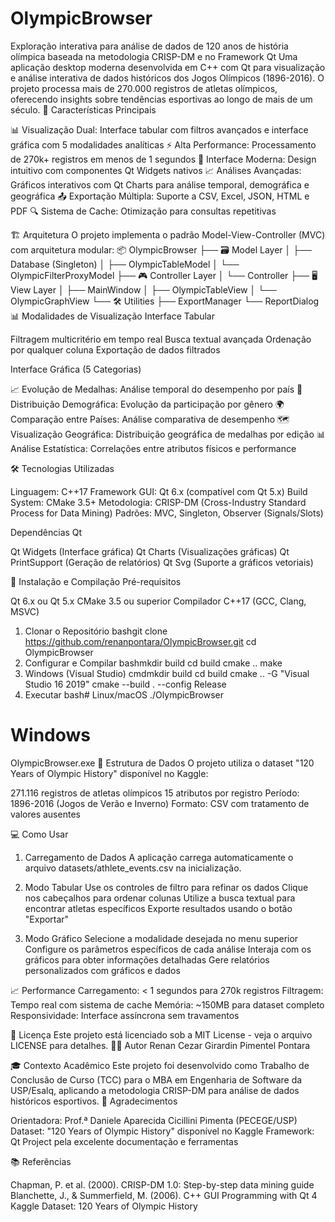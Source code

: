 # OlympicBrowser
Exploração interativa para análise de dados de 120 anos de história olímpica baseada na metodologia CRISP-DM e no Framework Qt
Uma aplicação desktop moderna desenvolvida em C++ com Qt para visualização e análise interativa de dados históricos dos Jogos Olímpicos (1896-2016). O projeto processa mais de 270.000 registros de atletas olímpicos, oferecendo insights sobre tendências esportivas ao longo de mais de um século.
🎯 Características Principais

📊 Visualização Dual: Interface tabular com filtros avançados e interface gráfica com 5 modalidades analíticas
⚡ Alta Performance: Processamento de 270k+ registros em menos de 1 segundos
🎨 Interface Moderna: Design intuitivo com componentes Qt Widgets nativos
📈 Análises Avançadas: Gráficos interativos com Qt Charts para análise temporal, demográfica e geográfica
📤 Exportação Múltipla: Suporte a CSV, Excel, JSON, HTML e PDF
🔍 Sistema de Cache: Otimização para consultas repetitivas

🏗️ Arquitetura
O projeto implementa o padrão Model-View-Controller (MVC) com arquitetura modular:
📦 OlympicBrowser
├── 🗃️ Model Layer
│   ├── Database (Singleton)
│   ├── OlympicTableModel
│   └── OlympicFilterProxyModel
├── 🎮 Controller Layer
│   └── Controller
├── 🖥️ View Layer
│   ├── MainWindow
│   ├── OlympicTableView
│   └── OlympicGraphView
└── 🛠️ Utilities
    ├── ExportManager
    └── ReportDialog
📊 Modalidades de Visualização
Interface Tabular

Filtragem multicritério em tempo real
Busca textual avançada
Ordenação por qualquer coluna
Exportação de dados filtrados

Interface Gráfica (5 Categorias)

📈 Evolução de Medalhas: Análise temporal do desempenho por país
👥 Distribuição Demográfica: Evolução da participação por gênero
🌍 Comparação entre Países: Análise comparativa de desempenho
🗺️ Visualização Geográfica: Distribuição geográfica de medalhas por edição
📊 Análise Estatística: Correlações entre atributos físicos e performance

🛠️ Tecnologias Utilizadas

Linguagem: C++17
Framework GUI: Qt 6.x (compatível com Qt 5.x)
Build System: CMake 3.5+
Metodologia: CRISP-DM (Cross-Industry Standard Process for Data Mining)
Padrões: MVC, Singleton, Observer (Signals/Slots)

Dependências Qt

Qt Widgets (Interface gráfica)
Qt Charts (Visualizações gráficas)
Qt PrintSupport (Geração de relatórios)
Qt Svg (Suporte a gráficos vetoriais)

🚀 Instalação e Compilação
Pré-requisitos

Qt 6.x ou Qt 5.x
CMake 3.5 ou superior
Compilador C++17 (GCC, Clang, MSVC)

1. Clonar o Repositório
bashgit clone https://github.com/renanpontara/OlympicBrowser.git
cd OlympicBrowser
2. Configurar e Compilar
bashmkdir build
cd build
cmake ..
make
3. Windows (Visual Studio)
cmdmkdir build
cd build
cmake .. -G "Visual Studio 16 2019"
cmake --build . --config Release
4. Executar
bash# Linux/macOS
./OlympicBrowser

# Windows
OlympicBrowser.exe
📁 Estrutura de Dados
O projeto utiliza o dataset "120 Years of Olympic History" disponível no Kaggle:

271.116 registros de atletas olímpicos
15 atributos por registro
Período: 1896-2016 (Jogos de Verão e Inverno)
Formato: CSV com tratamento de valores ausentes

💻 Como Usar
1. Carregamento de Dados
A aplicação carrega automaticamente o arquivo datasets/athlete_events.csv na inicialização.

2. Modo Tabular
Use os controles de filtro para refinar os dados
Clique nos cabeçalhos para ordenar colunas
Utilize a busca textual para encontrar atletas específicos
Exporte resultados usando o botão "Exportar"

3. Modo Gráfico
Selecione a modalidade desejada no menu superior
Configure os parâmetros específicos de cada análise
Interaja com os gráficos para obter informações detalhadas
Gere relatórios personalizados com gráficos e dados

📈 Performance
Carregamento: < 1 segundos para 270k registros
Filtragem: Tempo real com sistema de cache
Memória: ~150MB para dataset completo
Responsividade: Interface assíncrona sem travamentos

📄 Licença
Este projeto está licenciado sob a MIT License - veja o arquivo LICENSE para detalhes.
👨‍💻 Autor
Renan Cezar Girardin Pimentel Pontara

🎓 Contexto Acadêmico
Este projeto foi desenvolvido como Trabalho de Conclusão de Curso (TCC) para o MBA em Engenharia de Software da USP/Esalq, aplicando a metodologia CRISP-DM para análise de dados históricos esportivos.
🙏 Agradecimentos

Orientadora: Prof.ª Daniele Aparecida Cicillini Pimenta (PECEGE/USP)
Dataset: "120 Years of Olympic History" disponível no Kaggle
Framework: Qt Project pela excelente documentação e ferramentas

📚 Referências

Chapman, P. et al. (2000). CRISP-DM 1.0: Step-by-step data mining guide
Blanchette, J., & Summerfield, M. (2006). C++ GUI Programming with Qt 4
Kaggle Dataset: 120 Years of Olympic History
